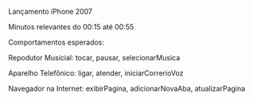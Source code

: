 Lançamento iPhone 2007

Minutos relevantes do 00:15 até 00:55

Comportamentos esperados:

Repodutor Musicial: tocar, pausar, selecionarMusica

Aparelho Telefônico: ligar, atender, iniciarCorrerioVoz

Navegador na Internet: exibirPagina, adicionarNovaAba, atualizarPagina
